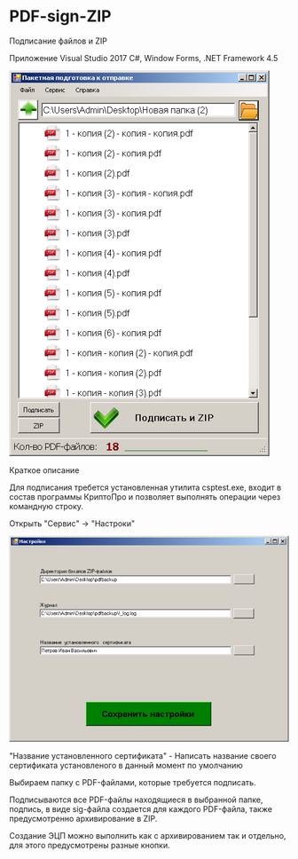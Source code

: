 # PDF-sign-ZIP
Подписание файлов и ZIP
 
 Приложение Visual Studio 2017 C#, Window Forms, .NET Framework 4.5
  
 ![Image Alt](1.png) 
 
 Краткое описание
 
 Для подписания требется установленная утилита сsptest.exe, входит в состав программы КриптоПро и позволяет выполнять операции через командную строку.

 Открыть "Сервис" -> "Настроки"

 ![Image Alt](2.png) 

 "Название установленного сертификата" - Написать название своего сертификата установленого в данный момент по умолчанию
 
 Выбираем папку с PDF-файлами, которые требуется подписать. 
 
 Подписываются все PDF-файлы находящиеся в выбранной папке, подпись, в виде sig-файла создается для каждого PDF-файла,  также предусмотренно архивирование в ZIP.
 
 Создание ЭЦП можно выполнить как с архивированием так и отдельно, для этого предусмотрены разные кнопки.
